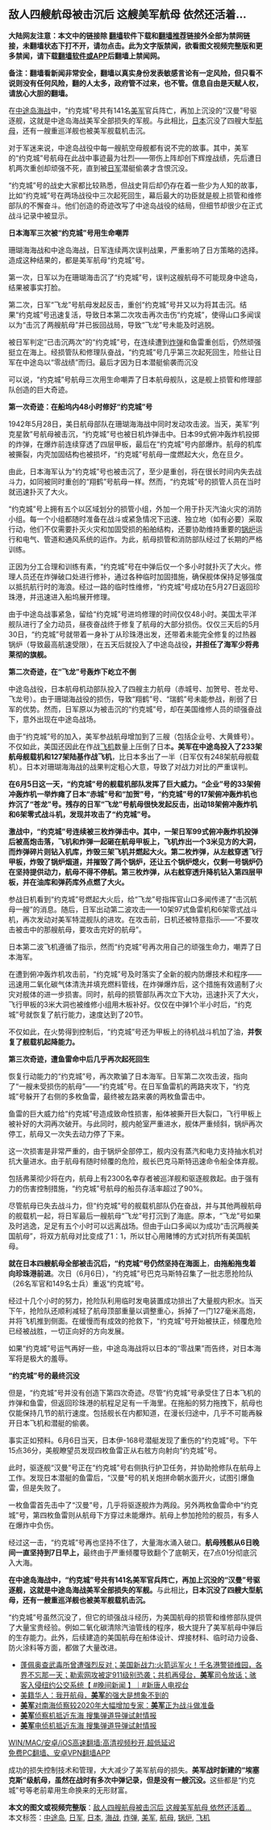  <h2>敌人四艘航母被击沉后 这艘美军航母 依然还活着...</h2> <p class="notice"><b>大陆网友注意：本文中的链接除 <a href="https://github.com/bannedbook/fanqiang" >翻墙</a>软件下载和<a href="https://github.com/killgcd/justmysocks/blob/master/README.md">翻墙推荐</a>链接外全部为禁网链接，未翻墙状态下打不开，请勿点击。此为文字版禁闻，欲看图文视频完整版和更多禁闻，请下载<a href="https://github.com/bannedbook/fanqiang">翻墙软件或APP</a>后翻墙上禁闻网。</p><p>备注：翻墙看新闻非常安全，翻墙以真实身份发表敏感言论有一定风险，但只看不说则没有任何风险，翻的人太多，政府管不过来，也不管。信息自由是天赋人权，请放心大胆的翻墙。</b></p>  <div class="entry"> <p id="summary">在<a href="https://www.bannedbook.org/bnews/tag/%E4%B8%AD%E9%80%94%E5%B2%9B/" class="st_tag internal_tag" rel="tag" title="标签 中途岛 下的日志">中途岛</a><a href="https://www.bannedbook.org/bnews/tag/%e6%b5%b7%e6%88%98/" class="st_tag internal_tag" rel="tag" title="标签 海战 下的日志">海战</a>中，“约克城”号共有141名<a href="https://www.bannedbook.org/bnews/tag/%e7%be%8e%e5%86%9b/" class="st_tag internal_tag" rel="tag" title="标签 美军 下的日志">美军</a>官兵阵亡，再加上沉没的“汉曼”号驱逐舰，这就是中途岛海战美军全部损失的军舰。与此相比，<a href="https://www.bannedbook.org/bnews/tag/%e6%97%a5%e6%9c%ac/" class="st_tag internal_tag" rel="tag" title="标签 日本 下的日志">日本</a>沉没了四艘大型<a href="https://www.bannedbook.org/bnews/tag/%e8%88%aa%e6%af%8d/" class="st_tag internal_tag" rel="tag" title="标签 航母 下的日志">航母</a>，还有一艘重巡洋舰也被美军舰载机击沉。</p> <p id="conimg">对于军迷来说，中途岛战役中每一艘航空母舰都有说不完的故事。其中，美军的“约克城”号航母在此战中事迹最为壮烈——带伤上阵却创下辉煌战绩，先后遭日机两次重创却顽强不死，直到被<a href="https://www.bannedbook.org/bnews/tag/%e6%97%a5%e5%86%9b/" class="st_tag internal_tag" rel="tag" title="标签 日军 下的日志">日军</a>潜艇偷袭才含恨沉没。</p> <p>“约克城”号的战史大家都比较熟悉，但战史背后却仍存在着一些少为人知的故事，比如“约克城”号在两场战役中三次起死回生，幕后最大的功臣就是舰上损管和维修部队的不懈奋斗。他们创造的奇迹改写了中途岛战役的结局，但细节却很少在正式战斗记录中被显示。</p> <p><strong>日本海军三次被“约克城”号用生命嘲弄</strong></p> <p>珊瑚海海战和中途岛海战，日军连续两次误判战果，严重影响了日方策略的选择。造成这种结果的，都是美军航母“约克城”号。</p> <p>第一次，日军以为在珊瑚海击沉了“约克城”号，误判这艘航母不可能现身中途岛，结果被事实打脸。</p> <p>第二次，日军“飞龙”号航母发起反击，重创“约克城”号并又以为将其击沉。结果“约克城”号迅速复活，导致日本第二次攻击再次击伤“约克城”，使得山口多闻误以为“击沉了两艘航母”并已扳回战局，导致“飞龙”号未能及时逃脱。</p> <p>被日军判定“已击沉两次”的“约克城”号，在连续遭到<a href="https://www.bannedbook.org/bnews/tag/%e7%82%b8%e5%bc%b9/" class="st_tag internal_tag" rel="tag" title="标签 炸弹 下的日志">炸弹</a>和鱼雷重创后，仍然顽强挺立在海上。经损管队和修理队奋战，“约克城”号几乎第三次起死回生，险些让日军在中途岛以“零战绩”而归。最后才因为日本潜艇偷袭而沉没</p> <p>可以说，“约克城”号航母三次用生命嘲弄了日本航母舰队，这是舰上损管和修理部队创造的巨大奇迹。</p> <p><strong>第一次奇迹：在船坞内48小时修好“约克城”号</strong></p>  <p>1942年5月28日，美日航母部队在珊瑚海海战中同时发动攻击波。当天，美军“列克星敦”号航母被击沉，“约克城”号也被日机炸弹击中。日本99式俯冲轰炸机投掷的炸弹，在爆炸前连续穿透了四层甲板，最后在“约克城”号内部爆炸。航母的机库被撕裂，内壳加固结构也被损坏，“约克城”号航母一度燃起大火，危在旦夕。</p> <p>由此，日本海军认为“约克城”号也被击沉了，至少是重创，将在很长时间内失去战斗力，如同被同时重创的“翔鹤”号航母一样。然而，“约克城”号的损管人员在当时就迅速扑灭了大火。</p> <p>“约克城”号上拥有五个以区域划分的损管小组，外加一个用于扑灭汽油火灾的消防小组。每一个小组都随时准备在战斗或紧急情况下迅速、独立地（如有必要）采取行动，他们不仅需要扑灭火灾和加固受损的船舶结构，还要协助维持重要的<a href="https://www.bannedbook.org/bnews/tag/%E9%94%85%E7%82%89/" class="st_tag internal_tag" rel="tag" title="标签 锅炉 下的日志">锅炉</a>运行和电气、管道和通风系统的运作。为此，航母损管和消防部队经过了长期的严格训练。</p> <p>正因为分工合理和训练有素，“约克城”号在中弹后仅一个多小时就扑灭了大火。修理人员还在炸弹破口处进行修补，通过各种临时加固措施，确保舰体保持足够强度以抵抗航行时的海浪。经过一路的临时性维修，“约克城”号成功在5月27日返回珍珠港，并迅速进入船坞展开修理。</p> <p>由于中途岛战事紧急，留给“约克城”号进坞修理的时间仅仅48小时。美国太平洋舰队进行了全力动员，昼夜奋战终于修复了航母的大部分损伤。仅仅三天后的5月30日，“约克城”号就带着一身补丁从珍珠港出发，还带着未能完全修复的过热器锅炉（导致最高航速受限），在五天后就投入了中途岛战役<strong>，并担任了海军少将弗莱彻的旗舰。</strong></p> <p><strong>第二次奇迹，在“飞龙”号轰炸下屹立不倒</strong></p> <p>中途岛战役，日本航母机动部队投入了四艘主力航母（赤城号、加贺号、苍龙号、飞龙号）。由于珊瑚海战役的损伤，导致“翔鹤”号、“瑞鹤”号未能参战，削弱了日军的优势。然而，日军原以为被击沉的“约克城”号，却在美国维修人员的顽强奋战下，意外出现在中途岛战场。</p> <p>由于“约克城”号的加入，美军参战航母增加到了三艘（包括企业号、大黄蜂号）。不仅如此，美国还因此在作战<a href="https://www.bannedbook.org/bnews/tag/%e9%a3%9e%e6%9c%ba/" class="st_tag internal_tag" rel="tag" title="标签 飞机 下的日志">飞机</a>数量上压倒了日本<strong>。美军在中途岛投入了233架航母舰载机和127架陆基作战飞机</strong>，比日本多出了一半（日军仅有248架航母舰载机）。日本对珊瑚海海战的战果判定粗心大意，导致了对战力对比的严重误判。</p> <p><strong>在6月5日这一天，“约克城”号的舰载机部队发挥了巨大威力。“企业”号的33架俯冲轰炸机一举炸瘫了日本“赤城”号和“加贺”号，“约克城”号的17架俯冲轰炸机也炸沉了“苍龙”号。残存的日军“飞龙”号航母很快发起反击，出动18架俯冲轰炸机和6架零式战斗机，发现并攻击了“约克城”号。</strong></p> <p><strong>激战中，“约克城”号连续被三枚炸弹击中。其中，一架日军99式俯冲轰炸机投弹后被高炮击落，飞机和炸弹一起砸在航母甲板上，飞机炸出一个3米见方的大洞，而炸弹碎片则钻入机库，炸毁三架飞机并燃起大火。第二枚炸弹，从左舷穿透飞行甲板，炸毁了锅炉烟道，并摧毁了两个锅炉，还让五个锅炉熄火，仅剩一号锅炉仍在坚持提供动力，航母不得不停航。第三枚炸弹，从右舷穿透升降机钻入第四层甲板，并在油库和弹药库外点燃了大火。</strong></p>  <p>参战日机看到“约克城”号燃起大火后，给“飞龙”号指挥官山口多闻传递了“击沉航母一艘”的消息。随后，日军出动第二波攻击——10架97式鱼雷机和6架零式战斗机，再次发动对美军特混舰队的进攻。在攻击前，日机还被特意指示——“不要攻击被击中的那艘航母，要攻击完好的航母”。</p> <p>日本第二波飞机遵循了指示，然而“约克城”号再次用自己的顽强生命力，嘲弄了日本海军。</p> <p>在遭到俯冲轰炸机攻击前，“约克城”号及时落实了全新的舰内防爆技术和程序——迅速用二氧化碳气体清洗并填充燃料管线，在炸弹爆炸后，这个措施有效遏制了火灾对舰体的进一步损害。同时，航母的损管部队再次立下大功，迅速扑灭了大火，飞行甲板的3米大洞也被维修小组用木板补好。仅仅在中弹1个半小时后，“约克城”号就恢复了航行能力，速度达到了20节。</p> <p>不仅如此，在火势得到控制后，“约克城”号还为甲板上的待机战斗机加了油，<strong>并恢复了舰载机起降能力。</strong></p> <p><strong>第三次奇迹，遭鱼雷命中后几乎再次起死回生</strong></p> <p>恢复行动能力的“约克城”号，再次欺骗了日本海军。日军第二次攻击波，指向了“一艘未受损伤的航母”——“约克城”号。在日军鱼雷机的两路夹攻下，“约克城”号躲开了右侧的多枚鱼雷，最终被左路来袭的两枚鱼雷击中。</p> <p>鱼雷的巨大威力给“约克城”号造成致命性损害，船体被撕开巨大裂口，飞行甲板上被补好的大洞再次破开。与此同时，舰内舱室严重进水，舰体严重倾斜，锅炉再次停工，航母又一次失去动力停了下来。</p> <p>这一次损害是非常严重的，由于锅炉全部停工，舰内没有蒸汽和电力支持抽水机对抗大量进水。由于航母有随时倾覆的危险，舰长巴克马斯特迅速命令船全体弃舰。</p> <p>包括弗莱彻少将在内，航母上有2300名幸存者被巡洋舰和驱逐舰救起。由于强有力的伤害控制措施，“约克城”号航母的船员存活率超过了90%。</p> <p>尽管航母已失去战斗力，但“约克城”号的舰载机部队仍在奋战，并与其他两艘航母的舰载机一起，将日军最后一艘航母“飞龙”号打沉到了海底。原本，“飞龙”号如果及时逃逸，足足有五个小时可以远离战场。但由于山口多闻以为成功“击沉两艘美国航母”，将双方航母对比变成了1：1，所以甘心用赌博的方式对抗所有美国航母。</p>  <p><strong>就在日本四艘航母全部被击沉后，“约克城”号仍然坚持在海面上</strong>，<strong>由拖船拖曳着向珍珠港前进</strong>。次日（6月6日），“约克城”号巴克马斯特召集了一批志愿抢险队（26名军官和149名士兵）重返“约克城”号。</p> <p>经过十几个小时的努力，抢险队利用临时发电装置成功排出了大量舰内积水。当天下午，抢险队还顺利减轻了航母顶部重量以调整重心，拆掉了一门127毫米高炮，并将飞机推到侧面。在缓慢而有成效的抢救下，“约克城”号开始被扶正，倾覆危险已经被战胜，一切正向好的方向发展。</p> <p>如果“约克城”号运气再好一些，中途岛海战将以日本的“零战果”而告终，对日本海军将是极大的羞辱。</p> <p><strong>“约克城”号的最终沉没</strong></p> <p>但是，“约克城”号并没有创造下第四次奇迹。尽管“约克城”号承受住了日本飞机的炸弹和鱼雷，但返回珍珠港的航程足足有一千海里。在拖船的努力拖拽下，航母也仅能保持几节的航行速度。包括舰长在内都知道，在漫长归途中，几乎不可能再躲开日本飞机和潜艇的偷袭。</p> <p>事实正如预料。6月6日当天，日本伊-168号潜艇发现了重伤的“约克城”号。下午15点36分，美舰瞭望员发现四枚鱼雷正从右舷方向射向“约克城”号。</p> <p>此时，驱逐舰“汉曼”号正在“约克城”号右侧执行护卫任务，并协助抢修队在航母上工作。发现日本潜艇的鱼雷后，“汉曼”号的机关炮拼命朝水面开火，试图引爆鱼雷，但是失败了。</p> <p>一枚鱼雷首先击中了“汉曼”号，几乎将驱逐舰炸为两段。另外两枚鱼雷命中“约克城”号，第四枚鱼雷则从航母下方穿过未能爆炸。航母上参加抢险的舰员，有多人在爆炸中负伤。</p> <p>经过这一击，“约克城”号再也坚持不住了，大量海水涌入破口。<strong>航母残骸从6日晚间一直坚持到7日早上，</strong>最终由于严重倾覆导致翻个了底朝天，在7点01分彻底沉入大海。</p> <p><strong>在中途岛海战中，“约克城”号共有141名美军官兵阵亡，再加上沉没的“汉曼”号驱逐舰，这就是中途岛海战美军全部损失的军舰。</strong>与此相比<strong>，日本沉没了四艘大型航母，还有一艘重巡洋舰也被美军舰载机击沉。</strong></p>  <p>“约克城”号虽然沉没了，但它的顽强战斗经历，为美国航母的损管和维修部队提供了大量宝贵经验。例如二氧化碳清除汽油管线的程序，极大提升了美军航母中弹后的生存能力。此外，后续建造的美国航母在船体设计、焊接材料、临时动力设备、防火涂料等方面，都做了大量改进。</p> <ul class='op-related-articles' title='相关阅读'> <li><a href='https://www.bannedbook.org/bnews/bannedvideo/20210605/1560604.html' target='_blank'>蓬佩奥查武毒所曾遭强烈反对；美国新战力:火箭运军火！千名港警锁维园，各界不忘那一天；勒索网攻被定911级别恐袭；共机再侵台，<b>美军</b>司令放话；骇客入侵纽约公交系统【 #晚间新闻 】｜#新唐人电视台</a></li> <li><a href='https://www.bannedbook.org/bnews/cbnews/20210605/1560514.html' target='_blank'>美籍华人：我开航母，<b>美军</b>的强大是想象不到的</a></li> <li><a href='https://www.bannedbook.org/bnews/baitai/20210604/1560285.html' target='_blank'><b>美军</b>对南海侦察较2020年大幅增加专家：<b>美军</b>正为战斗做准备</a></li> <li><a href='https://www.bannedbook.org/bnews/baitai/20210604/1559947.html' target='_blank'><b>美军</b>侦察机抵近东海 搜集弹道导弹试射情报</a></li> <li><a href='https://www.bannedbook.org/bnews/ssgc/20210603/1559544.html' target='_blank'><b>美军</b>电侦机抵近东海 搜集弹道导弹试射情报</a></li> </ul> <p class="texttj"> <a href="https://github.com/bannedbook/fanqiang/wiki/V2ray%E6%9C%BA%E5%9C%BA" target="_blank">WIN/MAC/安卓/iOS高速翻墙:高清视频秒开,超低延迟</a><br/> <a href="https://github.com/bannedbook/fanqiang/wiki/%E7%A6%81%E9%97%BB%E7%BD%91%E5%AE%89%E5%8D%93%E7%BF%BB%E5%A2%99%E6%96%B0%E9%97%BBAPP" target="_blank">免费PC翻墙、安卓VPN翻墙APP</a></p><p>成功的损失控制技术和管理，大大减少了美军航母的损失。<strong>美军战时新建的“埃塞克斯”级航母，虽然在战时有多次中弹记录，但是没有一艘沉没。</strong>这些都是“约克城”号等老前辈用生命换来的无形财富。</p><a name='sharetosocial'></a>       <div><b>本文的图文或视频完整版</b>：<a href='https://www.bannedbook.org/bnews/topimagenews/20210605/1560764.html'>敌人四艘航母被击沉后 这艘美军航母 依然还活着&#8230;</a></div>  </div><!--END ENTRY--> <div class="postfooter"> <div>本文标签：<a href="https://www.bannedbook.org/bnews/tag/%E4%B8%AD%E9%80%94%E5%B2%9B/" rel="tag">中途岛</a>, <a href="https://www.bannedbook.org/bnews/tag/%e6%97%a5%e5%86%9b/" rel="tag">日军</a>, <a href="https://www.bannedbook.org/bnews/tag/%e6%97%a5%e6%9c%ac/" rel="tag">日本</a>, <a href="https://www.bannedbook.org/bnews/tag/%e6%b5%b7%e6%88%98/" rel="tag">海战</a>, <a href="https://www.bannedbook.org/bnews/tag/%e7%82%b8%e5%bc%b9/" rel="tag">炸弹</a>, <a href="https://www.bannedbook.org/bnews/tag/%e7%be%8e%e5%86%9b/" rel="tag">美军</a>, <a href="https://www.bannedbook.org/bnews/tag/%e8%88%aa%e6%af%8d/" rel="tag">航母</a>, <a href="https://www.bannedbook.org/bnews/tag/%E9%94%85%E7%82%89/" rel="tag">锅炉</a>, <a href="https://www.bannedbook.org/bnews/tag/%e9%a3%9e%e6%9c%ba/" rel="tag">飞机</a></div>  </div><!--END POSTFOOTER--> 